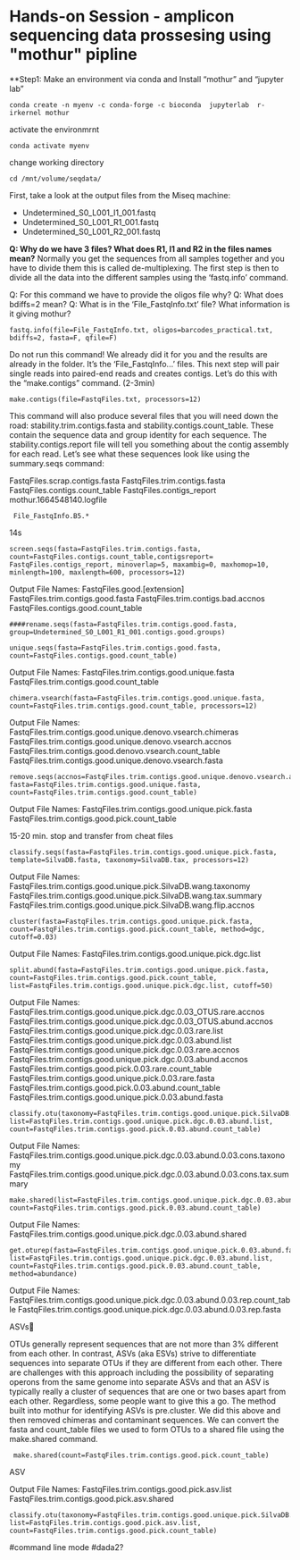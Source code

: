 # Hands-on Session - amplicon sequencing data prossesing using "mothur" pipline
**Step1:
Make an environment via conda and Install “mothur” and “jupyter lab” 
```
conda create -n myenv -c conda-forge -c bioconda  jupyterlab  r-irkernel mothur
```
activate the environmrnt
```
conda activate myenv
```
change working directory
```
cd /mnt/volume/seqdata/
```
First, take a look at the output files from the Miseq machine:

- Undetermined_S0_L001_I1_001.fastq 
- Undetermined_S0_L001_R1_001.fastq
- Undetermined_S0_L001_R2_001.fastq

**Q: Why do we have 3 files? What does R1, I1 and R2 in the files names mean?**
Normally you get the sequences from all samples together and you have to divide them this is called de-multiplexing. The first step is then to divide all the data into the different samples using the ‘fastq.info’ command.

Q: For this command we have to provide the oligos file why?
Q: What does bdiffs=2 mean?
Q: What is in the ‘File_FastqInfo.txt’ file? What information is it giving mothur?
```
fastq.info(file=File_FastqInfo.txt, oligos=barcodes_practical.txt, bdiffs=2, fasta=F, qfile=F)
```
Do not run this command! We already did it for you and the results are already in the folder. It’s the ‘File_FastqInfo...’ files.
This next step will pair single reads into paired-end reads and creates contigs.
Let’s do this with the “make.contigs” command. (2-3min)
```
make.contigs(file=FastqFiles.txt, processors=12)
```
This command will also produce several files that you will need down the road: stability.trim.contigs.fasta and stability.contigs.count_table. These contain the sequence data and group identity for each sequence. The stability.contigs.report file will tell you something about the contig assembly for each read. Let’s see what these sequences look like using the summary.seqs command:

 FastqFiles.scrap.contigs.fasta
 FastqFiles.trim.contigs.fasta
 FastqFiles.contigs.count_table
 FastqFiles.contigs_report
 mothur.1664548140.logfile

```
 File_FastqInfo.B5.*
```
14s
```
screen.seqs(fasta=FastqFiles.trim.contigs.fasta, count=FastqFiles.contigs.count_table,contigsreport= FastqFiles.contigs_report, minoverlap=5, maxambig=0, maxhomop=10, minlength=100, maxlength=600, processors=12)
```
Output File Names:
FastqFiles.good.[extension]
FastqFiles.trim.contigs.good.fasta
FastqFiles.trim.contigs.bad.accnos
FastqFiles.contigs.good.count_table
```
####rename.seqs(fasta=FastqFiles.trim.contigs.good.fasta, group=Undetermined_S0_L001_R1_001.contigs.good.groups)
```
```
unique.seqs(fasta=FastqFiles.trim.contigs.good.fasta, count=FastqFiles.contigs.good.count_table)
```
Output File Names: 
FastqFiles.trim.contigs.good.unique.fasta
FastqFiles.trim.contigs.good.count_table

```
chimera.vsearch(fasta=FastqFiles.trim.contigs.good.unique.fasta, count=FastqFiles.trim.contigs.good.count_table, processors=12)
```
Output File Names:
FastqFiles.trim.contigs.good.unique.denovo.vsearch.chimeras
FastqFiles.trim.contigs.good.unique.denovo.vsearch.accnos
FastqFiles.trim.contigs.good.denovo.vsearch.count_table
FastqFiles.trim.contigs.good.unique.denovo.vsearch.fasta

```
remove.seqs(accnos=FastqFiles.trim.contigs.good.unique.denovo.vsearch.accnos, fasta=FastqFiles.trim.contigs.good.unique.fasta, count=FastqFiles.trim.contigs.good.count_table)
```
Output File Names:
FastqFiles.trim.contigs.good.unique.pick.fasta
FastqFiles.trim.contigs.good.pick.count_table


15-20 min. stop and transfer from cheat files
```
classify.seqs(fasta=FastqFiles.trim.contigs.good.unique.pick.fasta, template=SilvaDB.fasta, taxonomy=SilvaDB.tax, processors=12) 
```
Output File Names: 
FastqFiles.trim.contigs.good.unique.pick.SilvaDB.wang.taxonomy
FastqFiles.trim.contigs.good.unique.pick.SilvaDB.wang.tax.summary
FastqFiles.trim.contigs.good.unique.pick.SilvaDB.wang.flip.accnos

```
cluster(fasta=FastqFiles.trim.contigs.good.unique.pick.fasta, count=FastqFiles.trim.contigs.good.pick.count_table, method=dgc, cutoff=0.03)
```

Output File Names: 
FastqFiles.trim.contigs.good.unique.pick.dgc.list

```
split.abund(fasta=FastqFiles.trim.contigs.good.unique.pick.fasta, count=FastqFiles.trim.contigs.good.pick.count_table, list=FastqFiles.trim.contigs.good.unique.pick.dgc.list, cutoff=50)
```
Output File Names: 
FastqFiles.trim.contigs.good.unique.pick.dgc.0.03_OTUS.rare.accnos
FastqFiles.trim.contigs.good.unique.pick.dgc.0.03_OTUS.abund.accnos
FastqFiles.trim.contigs.good.unique.pick.dgc.0.03.rare.list
FastqFiles.trim.contigs.good.unique.pick.dgc.0.03.abund.list
FastqFiles.trim.contigs.good.unique.pick.dgc.0.03.rare.accnos
FastqFiles.trim.contigs.good.unique.pick.dgc.0.03.abund.accnos
FastqFiles.trim.contigs.good.pick.0.03.rare.count_table
FastqFiles.trim.contigs.good.unique.pick.0.03.rare.fasta
FastqFiles.trim.contigs.good.pick.0.03.abund.count_table
FastqFiles.trim.contigs.good.unique.pick.0.03.abund.fasta

```
classify.otu(taxonomy=FastqFiles.trim.contigs.good.unique.pick.SilvaDB.wang.taxonomy, list=FastqFiles.trim.contigs.good.unique.pick.dgc.0.03.abund.list, count=FastqFiles.trim.contigs.good.pick.0.03.abund.count_table)
```
Output File Names: 
FastqFiles.trim.contigs.good.unique.pick.dgc.0.03.abund.0.03.cons.taxonomy
FastqFiles.trim.contigs.good.unique.pick.dgc.0.03.abund.0.03.cons.tax.summary
```
make.shared(list=FastqFiles.trim.contigs.good.unique.pick.dgc.0.03.abund.list, count=FastqFiles.trim.contigs.good.pick.0.03.abund.count_table)
```
Output File Names:
FastqFiles.trim.contigs.good.unique.pick.dgc.0.03.abund.shared

```
get.oturep(fasta=FastqFiles.trim.contigs.good.unique.pick.0.03.abund.fasta, list=FastqFiles.trim.contigs.good.unique.pick.dgc.0.03.abund.list, count=FastqFiles.trim.contigs.good.pick.0.03.abund.count_table, method=abundance)
```
Output File Names: 
FastqFiles.trim.contigs.good.unique.pick.dgc.0.03.abund.0.03.rep.count_table
FastqFiles.trim.contigs.good.unique.pick.dgc.0.03.abund.0.03.rep.fasta

ASVs🔗

OTUs generally represent sequences that are not more than 3% different from each other. In contrast, ASVs (aka ESVs) strive to differentiate sequences into separate OTUs if they are different from each other. There are challenges with this approach including the possibility of separating operons from the same genome into separate ASVs and that an ASV is typically really a cluster of sequences that are one or two bases apart from each other. Regardless, some people want to give this a go. The method built into mothur for identifying ASVs is pre.cluster. We did this above and then removed chimeras and contaminant sequences. We can convert the fasta and count_table files we used to form OTUs to a shared file using the make.shared command.
```
 make.shared(count=FastqFiles.trim.contigs.good.pick.count_table)
```
ASV

Output File Names:
FastqFiles.trim.contigs.good.pick.asv.list
FastqFiles.trim.contigs.good.pick.asv.shared
```
classify.otu(taxonomy=FastqFiles.trim.contigs.good.unique.pick.SilvaDB.wang.taxonomy, list=FastqFiles.trim.contigs.good.pick.asv.list, count=FastqFiles.trim.contigs.good.pick.count_table)
```
#command line mode
#dada2?




